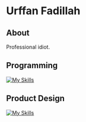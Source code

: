 # Urffan Fadillah
## About
Professional idiot.

## Programming
[![My Skills](https://skillicons.dev/icons?i=js,nodejs,typescript,vite,vitest,python)](https://skillicons.dev)

## Product Design
[![My Skills](https://skillicons.dev/icons?i=figma)](https://skillicons.dev)

